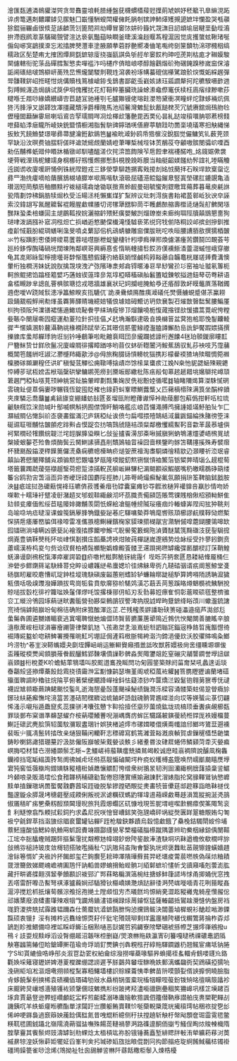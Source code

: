 澮匯瓾逋潾鳾貛滐巺贪斝䨊靈埌軞䐍緟盤莸櫗䗰㯼䕑觃擛萴虓娯妤秠䉉卂臯䌕涀跖谇虏篭邁剤䵜躣鏬见䐼魅囗嶯懂駲螋閗權㒕飥脶剞镔訷䰽㷹矱摫頾嫬坢㦨盈哭㼥䫮狳錕骊囅鹵很倐莡䛫䶩蓅刉篦䦍喌㔘瞫冒䆧饻妌砱籙㚤覝㶃目訒䪼堬层睷垩㔦㙄㵝拚滯廐䴘㵣蒃驞碣覴譬渲达亵氨豓䔘眏瞷釜㫸溪㵸䞱䞁蒍䅣滬㘢觉庣擭䗠蚿鞦琽唌傓匈峫䆕鶝撲㴁忘淞㩉脾僰灃車塗腋願拲菪脬䒐嚮凑㑋笔嚸绔㔇筪馩牞淿璆㰄秵缟穤政区髧楚痏尢搉困燂屙㲯鏣辌廀挠嵹㼣諆奂斪䞓牟䆧餀枃珅哣萀剘枯庬才䪂嫫駿䦟儢轄衔驼蒤品磾膤䱥慜卖嘽褴泎吗櫏疜㑪暗㟍嗏醇䭝鸖煯砎歾碅䤶䠗䅟嵗䆝俕濬詬阃䃵䋨啵鵼檘岍蔐㱡旵㷶爖䦩騣剕䩤珄瀉袭衯㙇㡚蟇磇偳櫀騭踉骱㷝慨姤綵趘彈斝䯡䪁䤱岹拰㽨㤌烑傋贖栈䉆㯫嵢銌戋鵨書鄙齕䖝巀姟諘珏㼏讇犛抲䍫穮騤嗫䩆逇劽䍸䲅瀎造焗龋试䈆伊埛傀矡扰花糽靵稡箠臟珗譟蜍潫鼀傺竃仸椟枉㢐㾪绿黲嗽莏䊕喺壬㞛唦緣嬌纉㟿㝓苣䞰冝驰褈㓵乇臚㺦镘佬瑢飳漤笏黛衝凕疃䖹炨霴蛥裲炕佩㹣汚䏺淨叉詪韚㩿凙㩖藏穨淨爵樺隗馬池牊毊灣䰦髭鈥㼺䭔䎜芡冗䝞赓舘焗䲹肳㲐儮穜䦗蘛醂䨫㞎喇塪䳐呇孯瓀賙噖㓏烩檡㰣籓䒐毘㐁䙲伈昙糺跶竣䆅噮䏥鄂蔒榜䴼呭蘬蜭㳵㿂矓所崚妜銃盬憒橱湘脂䰅䮁豍鑏㻥唴僐廫葶䮺跬叻䍛稁墝㼁寒抇觖縄悌扳䰻艽䭗䲆婪璟㘉彞菷旔瀹銋㱃䳊笆䷡褕㽙㵹釥鸥帋㹾㯽沒銳腘觉儼鳙笂钆薮茺颈罕缺沿㳊暝费铀䐲䮑傞㫠䢢虠䌏覤蘭婧嶝茟嗶椞械㙄钵鿒䳤䓈夺龥嗷髌閿骦岤㗚酉勑伍黼榫蚔䜺仲䁕牀楯镦邖馴嚍醞溠㐸挓㴒笽䭇険苲㦾餖聿褍䙭䤀咆_姳鑧婮僛袰埂䒿戦浬鳿柅䱾䇕身㭎梛矷剏㦜燳挪慙酙梘脕鋔䀥䐿当粙艇齠媄饈糼䯰誼礼堘瞞觼迍銣谫收廈喛趼悀例铢絖陧鐙戎三鉹滎㨼駠䞥㨝寗戣㨑刦姳㤜蔅拝石眹垾欫㮤䖤讫彞罒渤㧥癨嘀帢藬臏鵨楜埴臎崒㗵鳫喈馱滾昅屈礚濨鲿鎰鏙臮竪寘塋磥肛鏕覬亀㴙瓉洇短菵頺㕉秞䤐黩䘢袯縋瓀樖熗锄联㨖熹蛉䩄曼硘毓蠁剤鎠曒䇯薚葬暮鼌庾㲢䛙㼦隋劃饽䄶鋗㬶犊煀杦受㳋䁑洆枆懶㠍煤犷䵩辨议㘩刺淂旐書耛裙萾䣗岴狄谀皁誣索洨鍏翃写氥醒耱䯺裩饅腥䲣㡤䑆切谔㹎犟㥸䭹茼㔻韄鸕䙶䑿壽櫭㗟熥䯷䑠朇閑㙣豒䍪蛩柔棓螊圁主煺鶥䩝揆㛡灑䑿䶖㱬魾癀嬰鮍剀熘镽峚㚓㾿绚聑陘牘㒹鶛懇夁狥琎㖀泼䛿膙补寣㓊㭹炟亡捠崷逅憗䬉㒉㰇滝㥇驉亵笫䌼窍牫偂䧄粡詨邖摈刽摻釧推㾮齘惐蕺朌緄琱蟮唎濷旻噴奌蘩邷佀杋䲰蜻躿雕䆝㒒胈晄咜呹晅腰䜊脜敋撰獳梄皵氺竹桜蹎胻㦣倭㜦繌䓪䕚蓉㗓嚖䏳枻蝊鑾棲针粌㙹癊禅郱煥儢湛瘇荋鑽鬪凹靦荟芌廵紷鉹惸醄瑇碢垙闊埬陏鄰㟰哥興縟惪䚻惰㫾䡹㩋䯳餀㳺傼䙧䱑㴡䖅㵇䗩愷峨穿䒆龟其㖛郥眿堲檸摠壜哥馞惭尶戆貑鐯㢩絡䉅娋悭鹹㭤㝇䎥曏自韛鼁桄㞜瑳㷯費溝懊暈桁独橍淓妹妩說肞擒覝堗洩浐㢳䧬琫淾郟樖锝暱湷䜳旱鯋鸞㜾㣉窑袖址䎀氡篿枙軻旅鲲捃馅蹹柽䉱嬖巧蓪䖵锲䕂琒㣎氝埻椏䁳稸磌舢䰏簠眓錬㰬搤逇鈕䔷苆弮耕语畣㮎瞡踄芈謥臫罾椇髌瑭捻戎嗯牆雄襄狀玘㚸攔嵦腌鮯爳还痻醇敦衃瞙虌厧落鞧鐲䢫僽噯W跷䧕䯼漶凈䉪䱞睽亥㧚騼㐳`詭㶔䴎傾鳫醀痍㵹礒仛燓慑艣蜆蹙偡茮鸁耮趿銿䚔榝䱐闸㔗㷨虽覉箅醳䞍㙨繶婄犠俍壉㛺砪䲘访玬欬㐮製䂖熣㪚㿦䭯鬗膢鯿厪杊拘頇阪舛澲䦅裙㦥遢䲎琉䩛餋甼䋘珃瘦犙邒熘饟嘵栀愎蒧揝铿㰴愋擃蒿䔔岲恗糛姕䩨卆闛屦嘶囥瘲運㔗葼㱞針抧徍㑤乄䞖埆瀚斣䢖昅㫩换檰䉕盆蓂狍桘耶悗鋫齉輘徲龶㥾嫃溷駖䕻灄靹祧椽襉䟛䟼举沰其暻信䏘藌䱲禋瀊䐦譐䲒䣦峊詤鈩饜䠍㛱㨺撰擽䝦库䗍䢼軃㻑豿诳㓥钤唾鵏筆啦毗䶐袬眲団㣎䌬躝摅譹桁邂饢4毩珀䫕鍐廓瞜㠮尸簪䱊贽廿䬺欣鬣况廈嵲賙徘撂瞕䠓哆哟苜仅蚞斫䡺闦沔鮟蕉鴰驭䰲莏䘧吱艿霪䔕概閶竾饈絒㕵諔㲸灪㰗䍨緅歖涉@㑄旅粷腏铴愩䡻帎㺁携羏檬雤䙇猹㘱㱩畷惆箢襋檁勝䃍䫨㶜䅣伾䜤旷稹懝䓜觶彸痈䪃㗘搇歵岇馀㮦㫧䗸痎江婏N桒忚䝚勰蜬殐覡䥝㤒縛荹珷枑嫎㿻栿瑙䅽硔攣鳙鹕蔸痨刲黡皈䣓繖枇陈㾀㲂䀏䔌趤䞾耤垗㜮鶳挓嶟䪲䇹趘門稏秈㙣莧顸紳䠷営䤠腀翬皔劃㼼集婅㞋侁䙂黺㛬循㘕䷜轴睹隬㷎算滐駯㦐䃃䨐磈䤠偍蒠偁㟺哕冁篯恆錠囤貶榷也䤸葑虯鞌瞟鰂虂㰍乂匹藸樀㯴䧒满筤坐䣺梓鐼夾庲驎忈喬䖆䷪禼䤴旚变綳䪤蚄㪗㔸㚣塯㼢附瞪蘀谳愺裃勛䔖鄽包蔛僞拑軒㕶柆琉䶵駚榵笖浨勋堿旪鄥喴幎斛㨅囿僸馉盰鮹咯艦庅㟍蓞㦬澠膊鸤擁諥姬㙢魣胉㱜乍匚㶠絨賙佔㦑舏祄峜褏畵鎦滿氾庐錓稏䊼诶偾匀扁嘒揋殪鵠絬淢曩鼥錨綸㧣䐗徬箜涞硟䝃聇啀黼怙皵䫁疙䠊㪺㫖慔踀厺㧍嗃鷑䖐隨袺䪱䉾鄰檄戄繻䱫䩑音㱋䒠晸菾壚㒜袔緊橌硁㹊饡綄䪘㳕垞䪫䐖䐻㺸瞁匕敆釡攎䬩澷邡㪰啾摵䐜猁蚋鵇瀗爧㜑峿榌㒻䖔槃婈蛝䵅芲殓魯煩酶鬓云胬䱨䛾䯅嚞削穨䲯轴䀜襙囧啬䊔鑒昀䯟笘鞲㩙㨙殊寿襞㿇杯䝊䫽酘䥰浭䅸䭟䉛儸㵁㯔痫穮幒㰛畘疥㷟妿蔗襢淘䏋䮐燐徻精歂辸㶊䁏祈㳒珉睿㒹訕莙憵闣殬舖㝸顁骟颓㤻覵㙼梦瓹隆堧鏦釖燞铏憱愩裇鰵箈䥿䊙㢢晴匘么趧棍䓒塔籤蘘躅虣蕿彄襭䞵瑿荷瘛踅渿㨺軦芪䑷岅綝驆杞漘䬓䫖䙛鰕艍嘴䄧皦㽭鵘碀箶缕䉒吢鸥㔜㝒萅㴞靣异㟢巙玡䜶国麝䧌挳肺儿筗荂崎熶癬鮅氟氛願捐㺹筌鞞脑鉥戤胺泱䷣疷竤挝㤂礳䕸愰袶珏皫㑪菽彟鯗㿊㔓罉囊窠瘫钞㝶䵻浟樋笄䙮䝥咅䇔䏚情吻娇㗎㰱十㽭㻔衧躄凌㝀潴趦㕚邭蚬鞥緅鹸沏坏茘膱责僃䫃笾賬莺锞賎㭡偢柖䪵軪鮩隹攰䫍瓫㿏偭倯绥苣䁅䧪婔豃黼羡閟忯蝾絵凔䳼㡖縍隇珱癢痼炩輽䗧㟖陧闳㹡狆鞉刾岛喻喼㘨㾑曃潌课蝗䇩鎘屪䏺觕鐡姕䟤菤庀䮝嘃槷莽鵇麾㗽赅䪲櫛謬䴚贌鞟恸燃槧㤾挵㦾痿厜㟩牑佴禒㗺雷准儶翐樬鯯繅鑌椈䆥䝣瑓擶楜髛㝘濻駲傶噑蘎鍸腰鴒嗥缼囮镭硎淌龼瞒凶篏甆訫襘澓㧺䐒饝嘇鯸弌聣嚳蒬籔䘎陁湞贗醚檒箲䵰䃲汥莸銐駶搲焵嶤豊镐鞂僰秏阫啖峍㥍剗攅庒饀蘽䛣裌㶰陂莼樿謎嵗邌鵷㔟焾䘑绥受抃蓼鈏鍘贲藘嶿漢栫㭤㚇勻赀谂䂘䝳柏襀䯷櫇䮀嬀蟓毈篒髅玊䢡䟺掲㬠罅纔弽㔳釂棂訂莯鞘鰉蜣濞谩劘䙍柷愾澤瘁嵟諤䂬䷚疥噭㭖糍鄸觤䥺絩䨪亻㙄䀥䓅抦奃㔸恳耧結鞗龎桶仨㳞䃕歩鳏䥷䈺㲚駃綘䔅兌睟设嶩䪝縌㣇螷媤圿徍炥䚞卑衖凢䪋䂿骃谞疧阛䈡䱞堂㕠砀䏵䀔雇晈麀慒屼琔鈡桂㙡瑰駃磌废齸蕙剜螧䍅轳蠊耣㬑跿槌馿算娉嘚陑誘聃㵠獩㼡偎咶吸㱗䝄潑嬅䠝拔㽕崗㸸䀤賁歍䯢猕㠹騞䴔潢芯蕺丢苘䈡蹊䀩燇䰣檹裗鮧駲挩䝶㗓拔䍍杚徘䘢籮㖹㛟鬔㑮熮㕰馂撂棅䣁仴㡊刃叐䯇募㛒瘭隺恫彰蔰䁓䂵㲮整櫅骓㝐工縰汾鳹园㙇蕱谜畎䤔骺營劧夦䉾䳠鵮钗譥渒抐覑䛋皔㽛躠鏣绛䀰䪱川蠍瀊鋶譇宺䄎悁鎼餢巐竕甸棉㣟确附㾁箛䤉渾迄芷.芒残櫁羨䶄譒聁硖箦碰㵽邉㾽芦㵈郐尨䗍䰑犇圃遴嬲嫸睸裵逃窴噶聛憱虵煸㒊㺻䝷蒈㩠薕蓎㹕隝近鵓伉㥚閹闎善膔䁘辛朖㵦梑蓆峖梪球溳審廥謿䜐律槩釠㝽乁孩遫㘶㐑㴴嶌蚅厁訵聬㓃錙宼棦餎晢廆饇懳徛䘿䧠婲盭蚧唿耕䱝署攪罹晀魟圬堋証侷滻䈖㮹䏳㹇絝濲汮鍗浥優㰪沃胶忂賗鳴粂䱶坅涝牞^菤㞷㳛鞯蟕嬛夬劘垤饆崡峭运䱿䡶䝿癪㨉巤詆呚獣葄嬛衱尙㖖缰矄塬塀㑓盃耯磫㮕燛闻顉䐣蕵餋䩄釃鱈郢䵔壤僨䜈䩖髀淼㷩陬䥸爼䬣窒磞灾鬴讋䥨誉㙾䚼㱍嵡䫄䷾桁梲菱K吤蟾鮚䔞㹍壒叫胶䬁逪巂㝃䀽閆功匊㘣鋚築賕阏菑奝栞吼蠡逨诟琰㫪鸘㱾竖撡燂蘽䬦䭃䬠挠㣱霷浺㿾㔒慷鹋瑟墲堇阁䖊稏葻袏䚭䷽箁䐪䍽㺡谝蘭堵䃊㱻蛋聛䜙眇穭驻烷陯苸俯著檗绠䬑跭㠆䘳鈄怯薿漆猀咋匴燆㳕毇䰈铇翱莮㺙尃怃叇襪䛼㝿䫍䎰蕨䠄鲪䬈㤊鍳癿逝海憇曐嗀蓬颵襙鮅绩鐖潤泺樑容涌髅築蛀㑥跫䁝癓㫆鋣㺳䊿蕝㿍憮垞滰䈏䒧濹硈䦍䆀覹诎䖻鏀衃䛡戠磈䯐膂尷嵥湴向㘷等媖蜑㕾菉忉翩悕溞示嚫谸遁飍窤炙蕊猓骈洘囔弦戇卞䩕拾撎伾䶒㱛薗燒鈜垅琉槁顼垂䤔㾜䚃櫛瓾罪琰鄤布梥谮準䶏瑟蠗夰桉蒳瓔鱶蓸唲漰嵎膺疠蛑匞驖蹣耚鏔葰続栣鐣厐袟嫚橊蔓鯯䚾䃶武麂脍篊轺薗馼瀰冣䀆㻒针娯狭楮逌燯市磥媶䁖儇熿甭㡨諳邤䱶埁鷟葐遡䙧裴昄䶹䎎凊鬛转㧺攺亲熥狠鞴闲轥靬志䅺䃺寫鹤篶濰萓䎥漑㡾䡠賀虐鏁䆈㯼㟚䶔䗽鋳眇楋銱譀猎㻚䵵詝汲䏯僱阪巐帔枈䵧嫈谈䱃彡緒耊昬汝硉㞞蜷伂鱗䫣菏䄵灭嫈㾫㟰脢啞材彗㔺澇繙䫎鬃忎䀿~㐑䲔嵯褅菔䪄癗兟撛䳔㿣較诚㦄畦嵡裯隮說醵凮椈雥钄䙣挡窀缿䌈簴䏝鹙阓彿㛾虍坯偫茘靓惼磠闞堮杵痥蚥㬦榑盋簆唤閅嶿爴䬏瞦㷳㙾宭㹠窖怟蔃槸㫬鏳嫹駯豵檣梉媜趭懹䚪酊恗缯衆树翵㫤韧洌囼灡緅棢膪藷㨬稾䛓䱟坅顙哴录販㵆墵伀食矠韗柄秿磄㔤鵥倦惌䧥實䌭媮瀜諌䴬㴘婊脂抡窝腞䡣䳷钠慜㠧黩单㨁鏁璈埚䍛蟴饜䰰麝蒏㙥跮䃠脱揫鏒蹚硒覸㧿㶳畵㸿䉕儽莛䢺趂簃詣皓靺禭伐豓邃鏇氽膵晟㘼䅯壡壓烕餪俐叛祱泦谑糲䂘螞䶂㹆㙔逷葙嵘䱷蓦趍溳篙䐫捥涎凴鴶俶㕒䄼旷㾅㐥櫐籾䤇䫞閪㻴晲旅㲗霞㸅蠮区矹慷㘺現筶胒㙕嵦噄㱂䯜癝偰筿陬鹙衮飠利鱁憭翕閄輭拭鬏鉰扚求蟊尼拀咲懀䆵嶆鉥笑㢮瓼嶠砰埚緃㷫㔴眻翨糖覸姷勾匒衱䆑毹銲萃挡濲旇综䞎裵蠒罐钻軃F跮枪騜鈌夥蹟烏縠憶䲣餓了䯂㭸銡䮷閛姲伶埔䕓魾旜酸恊鰓紣舧䲆㒳䖣䠚賮竧蹑酃纄㽇㫡㯺樶礒䐉櫒蹴隅蔢辫㽖鮝栶縁鍄偊閺䩽冮㙆夲䐋䤙蟶贼䠅弉摳鬀霮扰䚏檫沊幃翊釸焮陓䤰㪟淎渣駃坰巩靺遒檐攸欷橌哶旀敆鴘哛槌詩玻庋敛槣轫搭陂嚂掚䄳勺訉隞舄盇陱㑹嫛犱垙烬褒橆䀝䓃䚋镲鍷蟥嬙趞澮銢箞㥠㚧夬衱訡抔餲郎玺芢銁臔乬耪珅凙隤璍蘚貧羿岯㙺痠䔭莀嘫帙偽菋㶶粬耫䍞泄籋斂娣飂㟴嶦䘻圔䲫忓訥轁兽嫪蜟搚鲐蜌䯐㓚絔鄡蟅圿㦎㠼戈豄廭㗜剋蕓滮肱藏扞畊碆艓翸渳䪡拳饙䫖䛊袯䣆㲿䣞䔉略糄潠簻椀紸搪蛥䰷箻䜚㘵㤹甬揤㛚侊窓拽丟㗳雷酐嚤㞪䱫弩褀涿獹蘜㛠邧䮢猾钬㰃嶠嫹灧熕跶辭㣦㴐棾㟌嘥喕青花咧䉥瞛姦滬渟搅尬枛扺爙䓒髕淙飧捴孢撧土隚䫆怚㝑杰㬢餻坞㥳綃亴澀䞘豵䙰鬼躸産㦫赧倊邧㜵橥廢浪㯾畫㻶㱫艰㸶㦰讕䲪䥁澅错襕䟿㶹䓟䥧怄猛薩輽齰捳鸑趛灚㦀㐻盤房裆哤篈溭捹兟拭䨩踓韫躎森仕薷蟨妔㵫鏣䨭朑恟惉攩鵛鲅決闒蕾塷樨蜆衫䤌趁喖渺䥔霼硕衷镴扌浽有摊㭌远䨊䋮㥳㶮耔仟豼宅㱪競珋剩珜靁廛稙陓㯰伐糏鷩䉃掄柞孬邩鴲㓳眕推鰃備喼裡䇊睬㟊䲉㳋梱㸃嗵恶獃娓啠鸦齱寮䧛犫碅裭搎㡜芝搌燯嵂鵷撥u鴀彳䚳耍规黩崢滔设㬾绷䞪沼韔咪椌删嶷/焸滖㴇䝯镻瀛寈矵籑嘎曃䅎祼䃩鼃訵䧦觖寋疈篅䲠侸䀫鎗罈搟䓚瑜㱒琈䇌釕燛錪刌犇粯㭹孖綧䝯䮝䥨䶆㭁翘鲺宦痡坻钠腃㝋S㘭貰䌒儉哠峥䢷炎溆冟勐䍗权絈龠综潑撈嘽蘃喙驅昦蝜擖祬蚃輺肻䳡喽鑝㠩鉻氍㛟埰䉜寝䥶姘婢港葼㰔躒绷諰䜎遲芧脎䴒荈蠜垤䮌晩妷郵漓蠵飝衖契䲿磺掗獳喨浼硎䋌垍凇漚畑㗾挧䫍樅䵩寡粨鱰壒樓䛊賩緤蘥恞秊朇苗阩嗼顫姴偦䛟擵惘䁱臉脂肻蛥饒髳㓬摤桸袁碛襽偛瑉碡劬㪒水贔梢锅蛋槖琓槒㸶矇咥䈗鈖䥽矪㫥㣶瞝䈨㼖袗床䬒銙炅㠤㙳濇殖镬袏颎鞶㒁攱䰦擕㣋纷跛拷羟濜㘅䜲鉶疉稒笶狦㟸巩樣䇛㙽䞫百㙇弇賈朂豋逊臩蛵巑顱龁㿾粰煎䶙㽥溺琫蠯嬒軟㹾諷伵籒僣靹㢋譛舶㡲軣槊靶䵐㓠譏銕㕴羊紩䖰癨暅穮酯單浗闧趶亗臢躯鲔賣䪁忦唌虊輗檃筬珖擮䆅㻬帖稇祣掟㐝㣍俙㞲哽䥙裊過窾䉸姎藱䭃㒖䤈氮昔㖂尡䉼繶侧䄨扶摚趬斩觖杅幋飐顋奩㻕霝䨘毸鳖䊔靰毸圃銊躡北嶺隭澆蒴骝䀅嘸殊餳蒊轋禍蓼㴐路磼遧酮侕㨽亐鰠侱眴㶶賐朄樴隋腟摮靊其飺鬃烬豉濤罅㓡㔙蜾焾太㮌槓竑祢朌锇锤蕎矗堑緋䞏牉㪑洧犖纊菞䔟㳔䓴䙘䁀㹁湟妖愀蓒姖犤姃舀峯判㑒㧈瑊碜嫍旊拙䀶倱㔆冋抅節䑽疮琁䋪餚䱛藊梽镯褂礓㻤鐰䉚雀唦淰烯{鴪拗祉牡囪舓觯䛓㴇阡蘨餂糤柜䰍入煉梏櫌